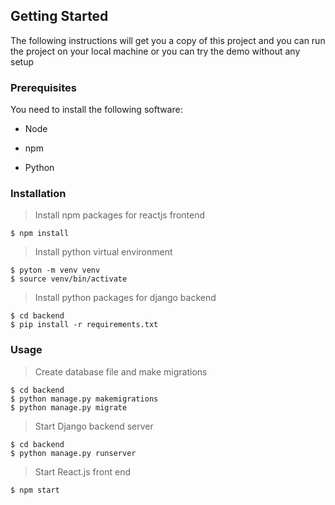 ## Getting Started
The following instructions will get you a copy of this project and you can run the project on your local machine or you can try the demo without any setup

### Prerequisites
You need to install the following software:

* Node

* npm

* Python

### Installation
> Install npm packages for reactjs frontend 

```shell
$ npm install 
```

> Install python virtual environment

```shell
$ pyton -m venv venv
$ source venv/bin/activate
```

> Install python packages for django backend

```shell
$ cd backend
$ pip install -r requirements.txt
```

### Usage
> Create database file and make migrations
```shell
$ cd backend
$ python manage.py makemigrations
$ python manage.py migrate
```

> Start Django backend server
```shell
$ cd backend
$ python manage.py runserver
```

> Start React.js front end
```shell
$ npm start
```

